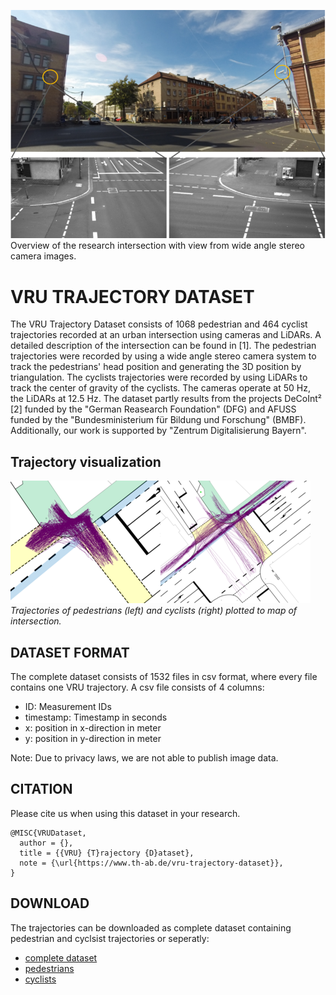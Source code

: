 ![](IntersectionOverview.png)
Overview of the research intersection with view from wide angle stereo camera images.

# VRU TRAJECTORY DATASET
The VRU Trajectory Dataset consists of 1068 pedestrian and 464 cyclist trajectories recorded at an urban intersection using cameras and LiDARs. A detailed description of the intersection can be found in [1]. The pedestrian trajectories were recorded by using a wide angle stereo camera system to track the pedestrians' head position and generating the 3D position by triangulation. The cyclists trajectories were recorded by using LiDARs to track the center of gravity of the cyclists. The cameras operate at 50 Hz, the LiDARs at 12.5 Hz. The dataset partly results from the projects DeCoInt² [2] funded by the "German Reasearch Foundation" (DFG) and AFUSS funded by the "Bundesministerium für Bildung und Forschung" (BMBF). Additionally, our work is supported by "Zentrum Digitalisierung Bayern".

## Trajectory visualization

![](reference.png)
_Trajectories of pedestrians (left) and cyclists (right) plotted to map of intersection._

## DATASET FORMAT
The complete dataset consists of 1532 files in csv format, where every file contains one VRU trajectory. A csv file consists of 4 columns:

- ID: Measurement IDs
- timestamp: Timestamp in seconds
- x: position in x-direction in meter
- y: position in y-direction in meter
 

Note: Due to privacy laws, we are not able to publish image data.

## CITATION
Please cite us when using this dataset in your research.
```
@MISC{VRUDataset,
  author = {},
  title = {{VRU} {T}rajectory {D}ataset},
  note = {\url{https://www.th-ab.de/vru-trajectory-dataset}},
}
```

## DOWNLOAD
The trajectories can be downloaded as complete dataset containing pedestrian and cyclsist trajectories or seperatly:

- [complete dataset](https://www.th-ab.de/fileadmin/dokumente/labore/RSE_MT/VRUTrajectoryDataset/VRUT_Dataset_complete.tar.gz)
- [pedestrians](https://www.th-ab.de/fileadmin/dokumente/labore/RSE_MT/VRUTrajectoryDataset/pedestrians.tar.gz)
- [cyclists](https://www.th-ab.de/fileadmin/dokumente/labore/RSE_MT/VRUTrajectoryDataset/cyclists.tar.gz)
